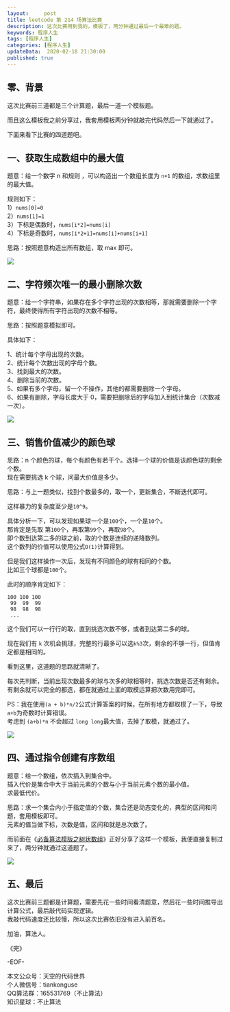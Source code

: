 ```yaml
---   
layout:     post  
title: leetcode 第 214 场算法比赛  
description: 这次比赛用到我的，模板了，两分钟通过最后一个最难的题。  
keywords: 程序人生  
tags: [程序人生]    
categories: [程序人生]  
updateData:  2020-02-18 21:30:00  
published: true  
---  
```



## 零、背景  


这次比赛前三道都是三个计算题，最后一道一个模板题。  


而且这么模板我之前分享过，我套用模板两分钟就敲完代码然后一下就通过了。  


下面来看下比赛的四道题吧。  


## 一、获取生成数组中的最大值  


题意：给一个数字 n 和规则 ，可以构造出一个数组长度为 `n+1` 的数组，求数组里的最大值。  


规则如下：  
1）`nums[0]=0`  
2）`nums[1]=1`  
3）下标是偶数时，`nums[i*2]=nums[i]`  
4）下标是奇数时，`nums[i*2+1]=nums[i]+nums[i+1]`  


思路：按照题意构造出所有数组，取 max 即可。  


![](http://res2020.tiankonguse.com/images/2020/11/08/001.png)  


## 二、字符频次唯一的最小删除次数  


题意：给一个字符串，如果存在多个字符出现的次数相等，那就需要删除一个字符，最终使得所有字符出现的次数不相等。  


思路：按照题意模拟即可。  


具体如下：  


1、统计每个字母出现的次数。  
2、统计每个次数出现的字母个数。  
3、找到最大的次数。  
4、删除当前的次数。  
5、如果有多个字母，留一个不操作，其他的都需要删除一个字母。  
6、如果有删除，字母长度大于 0，需要把删除后的字母加入到统计集合（次数减一次）。  



![](http://res2020.tiankonguse.com/images/2020/11/08/002.png)  


## 三、销售价值减少的颜色球  


思路：n 个颜色的球，每个有颜色有若干个。选择一个球的价值是该颜色球的剩余个数。  
现在需要挑选 k 个球，问最大价值是多少。  


思路：与上一题类似，找到个数最多的，取一个，更新集合，不断迭代即可。  


这样暴力的复杂度至少是`10^9`。  



具体分析一下，可以发现如果球一个是`100`个，一个是`10`个。  
那肯定是先取 第`100`个，再取第`99`个，再取`98`个。  
即个数到达第二多的球之前，取的个数是连续的递降数列。  
这个数列的价值可以使用公式`O(1)`计算得到。  


但是我们这样操作一次后，发现有不同颜色的球有相同的个数。  
比如三个球都是`100`个。  


此时的顺序肯定如下：  


```
100 100 100  
 99  99  99  
 98  98  98  
 ...
```


这个我们可以一行行的取，直到挑选次数不够，或者到达第二多的球。  


现在我们有 `k` 次机会挑球，完整的行最多可以选`k%3`次，剩余的不够一行，但值肯定都是相同的。  



看到这里，这道题的思路就清晰了。  



每次先判断，当前出现次数最多的球与次多的球相等时，挑选次数是否还有剩余。  
有剩余就可以完全的都选，都在就通过上面的取模运算把次数用完即可。  


PS：我在使用`(a + b)*n/2`公式计算答案的时候，在所有地方都取模了一下，导致`a+b`为奇数时计算错误。  
考虑到 `(a+b)*n` 不会超过 `long long`最大值，去掉了取模，就通过了。  


![](http://res2020.tiankonguse.com/images/2020/11/08/003.png)  


## 四、通过指令创建有序数组  


题意：给一个数组，依次插入到集合中。  
插入代价是集合中大于当前元素的个数与小于当前元素个数的最小值。  
求最低代价。  



思路：求一个集合内小于指定值的个数，集合还是动态变化的，典型的区间和问题，套用模板即可。  
元素的值当做下标，次数是值，区间和就是总次数了。  


而前面在《[必备算法模版之树状数组](https://mp.weixin.qq.com/s/pIzfukAJH95_jTjYum_GbA)》正好分享了这样一个模板，我便直接复制过来了，两分钟就通过这道题了。  



![](http://res2020.tiankonguse.com/images/2020/11/08/004.png)  



## 五、最后  


这次比赛前三题都是计算题，需要先花一些时间看清题意，然后花一些时间推导出计算公式，最后敲代码实现逻辑。  
我敲代码速度还比较慢，所以这次比赛依旧没有进入前百名。  




加油，算法人。  


《完》  


-EOF-  



本文公众号：天空的代码世界  
个人微信号：tiankonguse  
QQ算法群：165531769（不止算法）  
知识星球：不止算法  

